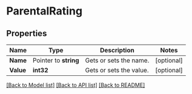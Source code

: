 # ParentalRating

## Properties

Name | Type | Description | Notes
------------ | ------------- | ------------- | -------------
**Name** | Pointer to **string** | Gets or sets the name. | [optional] 
**Value** | **int32** | Gets or sets the value. | [optional] 

[[Back to Model list]](../README.md#documentation-for-models) [[Back to API list]](../README.md#documentation-for-api-endpoints) [[Back to README]](../README.md)


